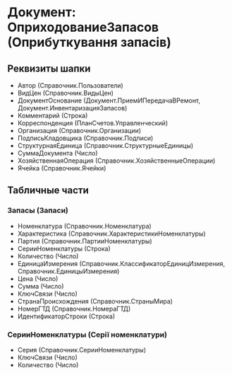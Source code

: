 ﻿# Документ: ОприходованиеЗапасов (Оприбуткування запасів)

## Реквизиты шапки

- Автор (Справочник.Пользователи)
- ВидЦен (Справочник.ВидыЦен)
- ДокументОснование (Документ.ПриемИПередачаВРемонт, Документ.ИнвентаризацияЗапасов)
- Комментарий (Строка)
- Корреспонденция (ПланСчетов.Управленческий)
- Организация (Справочник.Организации)
- ПодписьКладовщика (Справочник.Подписи)
- СтруктурнаяЕдиница (Справочник.СтруктурныеЕдиницы)
- СуммаДокумента (Число)
- ХозяйственнаяОперация (Справочник.ХозяйственныеОперации)
- Ячейка (Справочник.Ячейки)

## Табличные части

### Запасы (Запаси)

- Номенклатура (Справочник.Номенклатура)
- Характеристика (Справочник.ХарактеристикиНоменклатуры)
- Партия (Справочник.ПартииНоменклатуры)
- СерииНоменклатуры (Строка)
- Количество (Число)
- ЕдиницаИзмерения (Справочник.КлассификаторЕдиницИзмерения, Справочник.ЕдиницыИзмерения)
- Цена (Число)
- Сумма (Число)
- КлючСвязи (Число)
- СтранаПроисхождения (Справочник.СтраныМира)
- НомерГТД (Справочник.НомераГТД)
- ИдентификаторСтроки (Строка)

### СерииНоменклатуры (Серії номенклатури)

- Серия (Справочник.СерииНоменклатуры)
- КлючСвязи (Число)
- Количество (Число)


